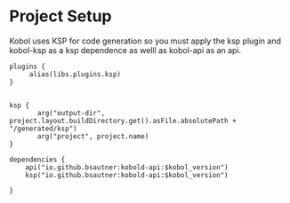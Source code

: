 # Project Setup

Kobol uses KSP for code generation so you must apply the ksp plugin and kobol-ksp as a ksp dependence as welll as kobol-api as an api.

```
plugins {
     alias(libs.plugins.ksp)
}


ksp {
       arg("output-dir",  project.layout.buildDirectory.get().asFile.absolutePath + "/generated/ksp")
       arg("project", project.name)
}

dependencies {
    api("io.github.bsautner:kobold-api:$kobol_version")
    ksp("io.github.bsautner:kobold-api:$kobol_version")

}
```